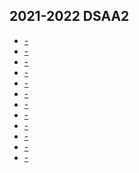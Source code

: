 ## 2021-2022 DSAA2

* [-]()
* [-]()
* [-]()
* [-]()
* [-]()
* [-]()
* [-]()
* [-]()
* [-]()
* [-]()
* [-]()
* [-]()
